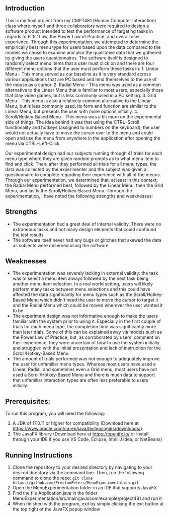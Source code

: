 ## Introduction

   This is my final project from my CMPT481 (Human Computer Interaction) class where myself and three collaborators were required to design a software product
   intended to test the performance of targeting tasks in regards to Fitts' Law, the Power Law of Practice, and overall user experience. Through this 
   experimentation, we attempted to determine the empirically best menu type for users based upon the data compared to the models we chose to examine and also
   the qualitative data that we gathered by giving the users questionnaires. The software itself is designed to randomly select menu items that a user must click 
   on and there are four different menu options that the user must perform these tasks in:
      1. Linear Menu - This menu served as our baseline as it is very standard across various applications that are PC based and lend themselves to the use of
         the mouse as a cursor.
      2. Radial Menu - This menu was used as a common alternative to the Linear Menu that is familiar to most users, especially those that play video games, but
         is less commonly used in a PC setting.
      3. Grid Menu - This menu is also a relatively common alternative to the Linear Menu, but is less commonly used. Its form and function are similar to the
         Linear Menu, but presents the user with more options initially.
      4. Scroll/Hotkey-Based Menu - This menu was a bit more on the experimental side of things. The idea behind it was that using the CTRL+Scroll functionality
         and hotkeys (assigned to numbers on the keyboard), the user would not actually have to move the cursor over to the menu and could open and use the menu
         from anywhere in the application after opening the menu via CTRL+Left-Click.

  Our experimental design had our subjects running through 41 trials for each menu type where they are given random prompts as to what menu item to find and click.
  Then, after they performed all trials for all menu types, the data was collected by the experimenter and the subject was given a questionnaire to complete regarding
  their experience with all of the menus. Through our experimentation, we determined that, at least in this context, the Radial Menu performed best, followed by the
  Linear Menu, then the Grid Menu, and lastly the Scroll/Hotkey-Based Menu. Through the experimentation, I have noted the following strengths and weaknesses:

  ## Strengths
  
   - The experimentation had a great deal of internal validity. There were no extraneous tasks and not many design elements that could confound the test results
   - The software itself never had any bugs or glitches that skewed the data as subjects were observed using the software

  ## Weaknesses
  
   - The experimentation was severely lacking in external validity: the task was to select a menu item always followed by the next task being another menu item
     selection. In a real world setting, users will likely perform many tasks between menu selections and this could have affected the data significantly for
     menu types such as the Scroll/Hotkey-Based Menu which didn't need the user to move the cursor to target it and the Radial Menu which could be moved wherever
     the user wanted it to be.
   - The experiment design was not informative enough to make the users familiar with the system prior to using it. Especially in the first couple of trials for
     each menu type, the completion time was significantly more than later trials. Some of this can be explained away via models such as the Power Law of Practice,
     but, as corroborated by users' comment on their experience, they were uncertain of how to use the system initially and struggled with the initial presentation
     and lack of instruction for the Scroll/Hotkey-Based Menu.
   - The amount of trials performed was not enough to adequately improve the user for unfamiliar menu types. Whereas most users have used a Linear, Radial, and
     sometimes even a Grid menu, most users have not used a Scroll/Hotkey-Based Menu and there is much data to support that unfamiliar interaction types are often
     less preferable to users initially.
     
## Prerequisites:

   To run this program, you will need the following:
   
   1. A JDK of 17.0.11 or higher for compatibility (Download here at https://www.oracle.com/ca-en/java/technologies/downloads/)
   2. The JavaFX library (Download here at https://openjfx.io/ or install through your IDE if you use VS Code, Eclipse, IntelliJ Idea, or NetBeans)

## Running Instructions

   1. Clone the repository to your desired directory by navigating to your desired directory via the command line. Then, run the following command to clone the repo:
         `git clone https://github.com/PrestonPeters/MenuExperimentation.git`
   2. Open the MenuExperimentation folder in an IDE that supports JavaFX
   3. Find the file Application.java in the folder MenuExperimentation/src/main/java/com/example/project481 and run it
   4. When finished with the program, exit by simply clicking the exit button at the top right of the JavaFX popup window
